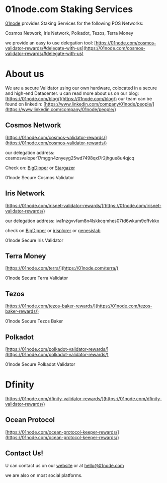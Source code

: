 # 01node.com Staking Services

[01node](https://01node.com) provides Staking Services for the following  POS Networks:

 Cosmos Network, Iris Network, Polkadot, Tezos, Terra Money

we provide an easy to use delegation tool:
 [https://01node.com/cosmos-validator-rewards/#delegate-with-us](https://01node.com/cosmos-validator-rewards/#delegate-with-us)


# About us


We are a secure Validator using our own hardware, colocated in a secure and high-end Datacenter.
u can read more about us on our blog: [https://01node.com/blog/](https://01node.com/blog/)
our team can be found on linkedin:
[https://www.linkedin.com/company/01node/people/](https://www.linkedin.com/company/01node/people/)


## Cosmos Network


[https://01node.com/cosmos-validator-rewards/](https://01node.com/cosmos-validator-rewards/)

our delegation address:  cosmosvaloper17mggn4znyeyg25wd7498qxl7r2jhgue8u4qjcq

Check on: [BigDipper](https://cosmos.bigdipper.live/validator/B4E1085F1C9EBB0EA994452CB1B8124BA89BED1A)  or [Stargazer](https://stargazer.certus.one/validators/B4E1085F1C9EBB0EA994452CB1B8124BA89BED1A)

01node Secure Cosmos Validator

## Iris Network

[https://01node.com/irisnet-validator-rewards/](https://01node.com/irisnet-validator-rewards/)

our delegation address: iva1nzgvvfam8n4lskkcqmhes07td6wkum9cffvkkx

check on [BigDipper](https://iris.bigdipper.live/validator/EE39100E08C79F5E43ABE47B16B0EEA83F380A43) or [irisplorer](https://www.irisplorer.io/#/address/1/iva1nzgvvfam8n4lskkcqmhes07td6wkum9cffvkkx) or [genesislab](https://irisnet-overview.genesislab.net/iva1nzgvvfam8n4lskkcqmhes07td6wkum9cffvkkx)

01node Secure Iris Validator

## Terra Money

[https://01node.com/terra/](https://01node.com/terra/)

01node Secure Terra Validator

## Tezos

[https://01node.com/tezos-baker-rewards/](https://01node.com/tezos-baker-rewards/)

01node Secure Tezos Baker

## Polkadot

[https://01node.com/polkadot-validator-rewards/](https://01node.com/polkadot-validator-rewards/)

01node Secure Polkadot Validator

# Dfinity



[https://01node.com/dfinity-validator-rewards/](https://01node.com/dfinity-validator-rewards/)

## Ocean Protocol

[https://01node.com/ocean-protocol-keeper-rewards/](https://01node.com/ocean-protocol-keeper-rewards/)

## Contact Us!
U can contact us on our [website](https://01node.com) or at hello@01node.com

we are also on most social platforms.
